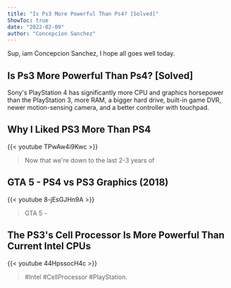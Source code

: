 ```yaml
---
title: "Is Ps3 More Powerful Than Ps4? [Solved]"
ShowToc: true 
date: "2022-02-09"
author: "Concepcion Sanchez" 
---
```


Sup, iam Concepcion Sanchez, I hope all goes well today.
## Is Ps3 More Powerful Than Ps4? [Solved]
Sony's PlayStation 4 has significantly more CPU and graphics horsepower than the PlayStation 3, more RAM, a bigger hard drive, built-in game DVR, newer motion-sensing camera, and a better controller with touchpad.

## Why I Liked PS3 More Than PS4
{{< youtube TPwAw4i9Kwc >}}
>Now that we're down to the last 2-3 years of 

## GTA 5 - PS4 vs PS3 Graphics (2018)
{{< youtube 8-jEsGJHn9A >}}
>GTA 5 - 

## The PS3's Cell Processor Is More Powerful Than Current Intel CPUs
{{< youtube 44HpssocH4c >}}
>#Intel #CellProcessor #PlayStation.

